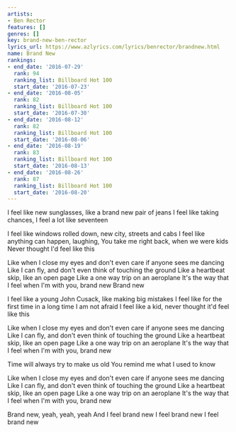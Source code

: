 ```yaml
---
artists:
- Ben Rector
features: []
genres: []
key: brand-new-ben-rector
lyrics_url: https://www.azlyrics.com/lyrics/benrector/brandnew.html
name: Brand New
rankings:
- end_date: '2016-07-29'
  rank: 94
  ranking_list: Billboard Hot 100
  start_date: '2016-07-23'
- end_date: '2016-08-05'
  rank: 82
  ranking_list: Billboard Hot 100
  start_date: '2016-07-30'
- end_date: '2016-08-12'
  rank: 82
  ranking_list: Billboard Hot 100
  start_date: '2016-08-06'
- end_date: '2016-08-19'
  rank: 83
  ranking_list: Billboard Hot 100
  start_date: '2016-08-13'
- end_date: '2016-08-26'
  rank: 87
  ranking_list: Billboard Hot 100
  start_date: '2016-08-20'
---
```


I feel like new sunglasses, like a brand new pair of jeans
I feel like taking chances, I feel a lot like seventeen

I feel like windows rolled down, new city, streets and cabs
I feel like anything can happen, laughing,
You take me right back, when we were kids
Never thought I'd feel like this

Like when I close my eyes and don't even care if anyone sees me dancing
Like I can fly, and don't even think of touching the ground
Like a heartbeat skip, like an open page
Like a one way trip on an aeroplane
It's the way that I feel when I'm with you, brand new
Brand new

I feel like a young John Cusack, like making big mistakes
I feel like for the first time in a long time I am not afraid
I feel like a kid, never thought it'd feel like this

Like when I close my eyes and don't even care if anyone sees me dancing
Like I can fly, and don't even think of touching the ground
Like a heartbeat skip, like an open page
Like a one way trip on an aeroplane
It's the way that I feel when I'm with you, brand new

Time will always try to make us old
You remind me what I used to know

Like when I close my eyes and don't even care if anyone sees me dancing
Like I can fly, and don't even think of touching the ground
Like a heartbeat skip, like an open page
Like a one way trip on an aeroplane
It's the way that I feel when I'm with you, brand new

Brand new, yeah, yeah, yeah
And I feel brand new
I feel brand new
I feel brand new



